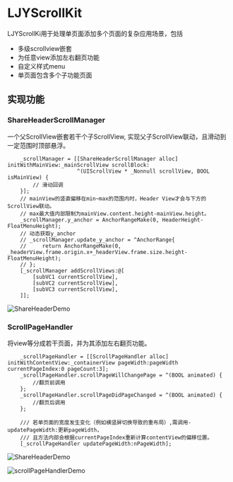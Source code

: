 # LJYScrollKit
LJYScrollKi用于处理单页面添加多个页面的复杂应用场景，包括
 - 多级scrollview嵌套
 - 为任意view添加左右翻页功能
 - 自定义样式menu
 - 单页面包含多个子功能页面

## 实现功能
### ShareHeaderScrollManager
一个父ScrollView嵌套若干个子ScrollView, 实现父子ScrollView联动，且滑动到一定范围时顶部悬浮。

```objc
    _scrollManager = [[ShareHeaderScrollManager alloc] initWithMainView:_mainScrollView scrollBlock:
                      ^(UIScrollView * _Nonnull scrollView, BOOL isMainView) {
        // 滑动回调
    }];
    // mainView的竖直偏移在min~max的范围内时，Header View才会与下方的ScrollView联动。
    // max最大值内部限制为mainView.content.height-mainView.height。
    _scrollManager.y_anchor = AnchorRangeMake(0, HeaderHeight-FloatMenuHeight);
    // 动态获取y_anchor
    // _scrollManager.update_y_anchor = ^AnchorRange{
    //     return AnchorRangeMake(0, _headerView.frame.origin.x+_headerView.frame.size.height-FloatMenuHeight);
    // };
    [_scrollManager addScrollViews:@[
        [subVC1 currentScrollView],
        [subVC2 currentScrollView],
        [subVC3 currentScrollView],
    ]];
```

![ShareHeaderDemo](https://user-images.githubusercontent.com/10485682/170821348-0830cc26-df99-40d1-9b27-7ea1b9fbeef1.gif)

### ScrollPageHandler
将view等分成若干页面，并为其添加左右翻页功能。

```objc
    _scrollPageHandler = [[ScrollPageHandler alloc] initWithContentView:_containerView pageWidth:pageWidth currentPageIndex:0 pageCount:3];
    _scrollPageHandler.scrollPageWillChangePage = ^(BOOL animated) {
        //翻页前调用
    };
    _scrollPageHandler.scrollPageDidPageChanged = ^(BOOL animated) {
        //翻页后调用
    };
    
    /// 若单页面的宽度发生变化（例如横竖屏切换导致的重布局）,需调用-updatePageWidth:更新pageWidth，
    /// 且方法内部会根据currentPageIndex重新计算contentView的偏移位置。
    [_scrollPageHandler updatePageWidth:nPageWidth];
```
![ShareHeaderDemo](https://user-images.githubusercontent.com/10485682/170821348-0830cc26-df99-40d1-9b27-7ea1b9fbeef1.gif)

![scrollPageHandlerDemo](https://user-images.githubusercontent.com/10485682/170841315-7832acf2-751d-4953-8f7c-ea61472c476b.gif)
